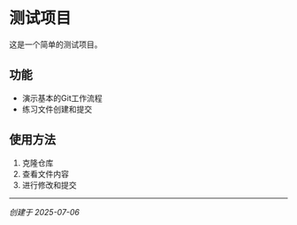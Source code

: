 # 测试项目

这是一个简单的测试项目。

## 功能
- 演示基本的Git工作流程
- 练习文件创建和提交

## 使用方法
1. 克隆仓库
2. 查看文件内容
3. 进行修改和提交

---
*创建于 2025-07-06*